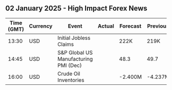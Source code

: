 ## 02 January 2025 - High Impact Forex News

| Time (GMT) | Currency | Event | Actual | Forecast | Previous |
|------|----------|-------|--------|----------|----------|
| 13:30 | USD | Initial Jobless Claims |  | 222K | 219K |
| 14:45 | USD | S&P Global US Manufacturing PMI (Dec) |  | 48.3 | 49.7 |
| 16:00 | USD | Crude Oil Inventories |  | -2.400M | -4.237M |
